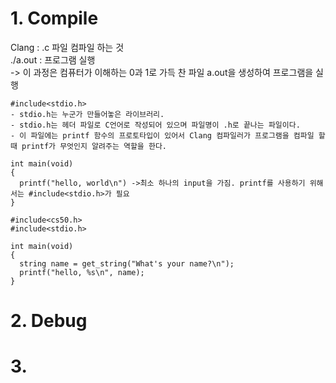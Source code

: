 # 1. Compile
Clang : .c 파일 컴파일 하는 것   
./a.out : 프로그램 실행   
-> 이 과정은 컴퓨터가 이해하는 0과 1로 가득 찬 파일 a.out을 생성하여 프로그램을 실행   
```
#include<stdio.h>
- stdio.h는 누군가 만들어놓은 라이브러리. 
- stdio.h는 헤더 파일로 C언어로 작성되어 있으며 파일명이 .h로 끝나는 파일이다. 
- 이 파일에는 printf 함수의 프로토타입이 있어서 Clang 컴파일러가 프로그램을 컴파일 할 때 printf가 무엇인지 알려주는 역할을 한다.

int main(void)
{
  printf("hello, world\n") ->최소 하나의 input을 가짐. printf를 사용하기 위해서는 #include<stdio.h>가 필요
}
```

```
#include<cs50.h>
#include<stdio.h>

int main(void)
{
  string name = get_string("What's your name?\n");
  printf("hello, %s\n", name);
}
```

# 2. Debug



# 3. 
